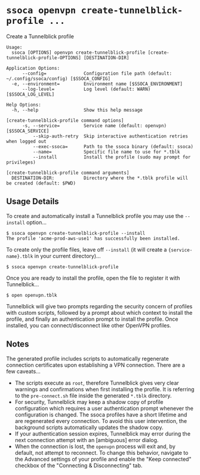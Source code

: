 # `ssoca openvpn create-tunnelblick-profile ...`

Create a Tunnelblick profile

    Usage:
      ssoca [OPTIONS] openvpn create-tunnelblick-profile [create-tunnelblick-profile-OPTIONS] [DESTINATION-DIR]
    
    Application Options:
          --config=              Configuration file path (default: ~/.config/ssoca/config) [$SSOCA_CONFIG]
      -e, --environment=         Environment name [$SSOCA_ENVIRONMENT]
          --log-level=           Log level (default: WARN) [$SSOCA_LOG_LEVEL]
    
    Help Options:
      -h, --help                 Show this help message
    
    [create-tunnelblick-profile command options]
          -s, --service=         Service name (default: openvpn) [$SSOCA_SERVICE]
              --skip-auth-retry  Skip interactive authentication retries when logged out
              --exec-ssoca=      Path to the ssoca binary (default: ssoca)
              --name=            Specific file name to use for *.tblk
              --install          Install the profile (sudo may prompt for privileges)
    
    [create-tunnelblick-profile command arguments]
      DESTINATION-DIR:           Directory where the *.tblk profile will be created (default: $PWD)
    

## Usage Details

To create and automatically install a Tunnelblick profile you may use the `--install` option...

    $ ssoca openvpn create-tunnelblick-profile --install
    The profile 'acme-prod-aws-use1' has successfully been installed.

To create only the profile files, leave off `--install` (it will create a `{service-name}.tblk` in your current directory)...

    $ ssoca openvpn create-tunnelblick-profile

Once you are ready to install the profile, open the file to register it with Tunnelblick...

    $ open openvpn.tblk

Tunnelblick will give two prompts regarding the security concern of profiles with custom scripts, followed by a prompt about which context to install the profile, and finally an authentication prompt to install the profile. Once installed, you can connect/disconnect like other OpenVPN profiles.


## Notes

The generated profile includes scripts to automatically regenerate connection certificates upon establishing a VPN connection. There are a few caveats...

 * The scripts execute as `root`, therefore Tunnelblick gives very clear warnings and confirmations when first installing the profile. It is referring to the `pre-connect.sh` file inside the generated `*.tblk` directory.
 * For security, Tunnelblick may keep a shadow copy of profile configuration which requires a user authentication prompt whenever the configuration is changed. The ssoca profiles have a short lifetime and are regenerated every connection. To avoid this user intervention, the background scripts automatically updates the shadow copy.
 * If your authentication session expires, Tunnelblick may error during the next connection attempt with an [ambiguous] error dialog.
 * When the connection is lost, the `openvpn` process will exit and, by default, not attempt to reconnect. To change this behavior, navigate to the Advanced settings of your profile and enable the "Keep connected" checkbox of the "Connecting & Disconnecting" tab.
